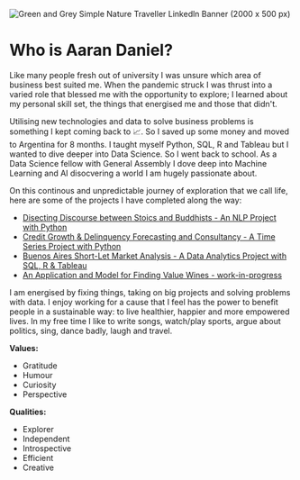
![Green and Grey Simple Nature Traveller Linkedln Banner (2000 x 500 px)](https://github.com/acdaniel864/acdaniel864/assets/62990137/d7f1eb06-6103-436b-b9c6-cca14761e7b3)

# Who is Aaran Daniel?

Like many people fresh out of university I was unsure which area of business best suited me. When the pandemic struck I was thrust into a varied role that blessed me with the opportunity to explore; I learned about my personal skill set, the things that energised me and those that didn't.

Utilising new technologies and data to solve business problems is something I kept coming back to 📈. So I saved up some money and moved to Argentina for 8 months. I taught myself Python, SQL, R and Tableau but I wanted to dive deeper into Data Science. So I went back to school. As a Data Science fellow with General Assembly I dove deep into Machine Learning and AI disocvering a world I am hugely passionate about. 

On this continous and unpredictable journey of exploration that we call life, here are some of the projects I have completed along the way:

- [Disecting Discourse between Stoics and Buddhists - An NLP Project with Python](https://github.com/acdaniel864/nlp-reddit-classification)
- [Credit Growth & Delinquency Forecasting and Consultancy - A Time Series Project with Python](https://github.com/acdaniel864/time-series-credit-forecasting)
- [Buenos Aires Short-Let Market Analysis - A Data Analytics Project with SQL, R & Tableau](https://medium.com/@aarandaniel/airbnbs-in-buenos-aires-f40274f219fb)
- [An Application and Model for Finding Value Wines - work-in-progress](https://github.com/acdaniel864/capstone)

I am energised by fixing things, taking on big projects and solving problems with data. I enjoy working for a cause that I feel has the power to benefit people in a sustainable way: to live healthier, happier and more empowered lives. In my free time I like to write songs, watch/play sports, argue about politics, sing, dance badly, laugh and travel. 

**Values:**
- Gratitude 
- Humour 
- Curiosity 
- Perspective

**Qualities:**
- Explorer
- Independent
- Introspective
- Efficient
- Creative
